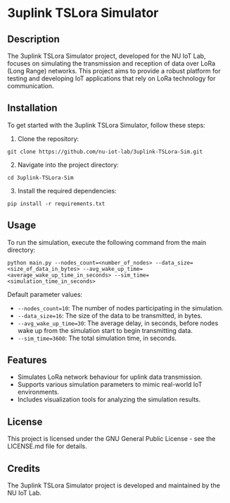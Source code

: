 # 3uplink TSLora Simulator

## Description

The 3uplink TSLora Simulator project, developed for the NU IoT Lab, focuses on simulating the transmission and reception of data over LoRa (Long Range) networks. This project aims to provide a robust platform for testing and developing IoT applications that rely on LoRa technology for communication.

## Installation

To get started with the 3uplink TSLora Simulator, follow these steps:

1. Clone the repository:

```
git clone https://github.com/nu-iot-lab/3uplink-TSLora-Sim.git
```

2. Navigate into the project directory:

```
cd 3uplink-TSLora-Sim
```

3. Install the required dependencies:

```
pip install -r requirements.txt
```

## Usage

To run the simulation, execute the following command from the main directory:

```
python main.py --nodes_count=<number_of_nodes> --data_size=<size_of_data_in_bytes> --avg_wake_up_time=<average_wake_up_time_in_seconds> --sim_time=<simulation_time_in_seconds>
```

Default parameter values:

-   `--nodes_count=10`: The number of nodes participating in the simulation.
-   `--data_size=16`: The size of the data to be transmitted, in bytes.
-   `--avg_wake_up_time=30`: The average delay, in seconds, before nodes wake up from the simulation start to begin transmitting data.
-   `--sim_time=3600`: The total simulation time, in seconds.

## Features

-   Simulates LoRa network behaviour for uplink data transmission.
-   Supports various simulation parameters to mimic real-world IoT environments.
-   Includes visualization tools for analyzing the simulation results.

## License

This project is licensed under the GNU General Public License - see the LICENSE.md file for details.

## Credits

The 3uplink TSLora Simulator project is developed and maintained by the NU IoT Lab.
